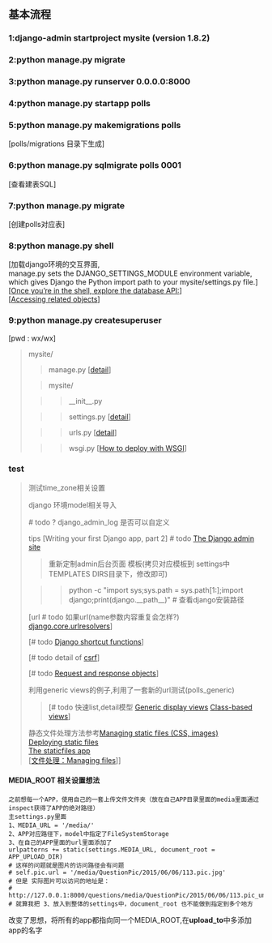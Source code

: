 基本流程
---------
### 1:django-admin startproject mysite (version 1.8.2)
### 2:python manage.py migrate
### 3:python manage.py runserver 0.0.0.0:8000
### 4:python manage.py startapp polls
### 5:python manage.py makemigrations polls 
\[polls/migrations 目录下生成\] <br/>
### 6:python manage.py sqlmigrate polls 0001 
\[查看建表SQL\]<br/>
### 7:python manage.py migrate 
\[创建polls对应表\]<br/>
### 8:python manage.py shell
\[加载django环境的交互界面,<br/>
manage.py sets the DJANGO\_SETTINGS\_MODULE environment variable, <br/>
which gives Django the Python import path to your mysite/settings.py file.\]<br/>
[[Once you’re in the shell, explore the database API:](https://docs.djangoproject.com/en/1.8/topics/db/queries/)]<br/>
[[Accessing related objects](https://docs.djangoproject.com/en/1.8/ref/models/relations/)]<br/>
### 9:python manage.py createsuperuser 
\[pwd : wx/wx\]<br/>

> mysite/
> 
> > manage.py [[detail](https://docs.djangoproject.com/en/1.8/ref/django-admin/)]
>
> > mysite/
>
> > > \_\_init\_\_.py
>
> > > settings.py [[detail](https://docs.djangoproject.com/en/1.8/topics/settings/)]
>
> > > urls.py [[detail](https://docs.djangoproject.com/en/1.8/topics/http/urls/)]
>
> > > wsgi.py [[How to deploy with WSGI](https://docs.djangoproject.com/en/1.8/howto/deployment/wsgi/)]

### test
>
> 测试time\_zone相关设置
>
> django 环境model相关导入
>
> \# todo ? django_admin_log 是否可以自定义
>
> tips \[Writing your first Django app, part 2\] # todo [The Django admin site](https://docs.djangoproject.com/en/1.8/ref/contrib/admin/#django.contrib.admin.ModelAdmin.list_display)
>
> > 重新定制admin后台页面 模板(拷贝对应模板到 settings中 TEMPLATES DIRS目录下，修改即可)
>
> > > python -c "import sys;sys.path = sys.path[1:];import django;print(django.\_\_path\_\_)" # 查看django安装路径
>
> \[url # todo 如果url(name参数内容重复会怎样?) [django.core.urlresolvers](https://docs.djangoproject.com/en/1.8/ref/urlresolvers/#module-django.core.urlresolvers)]
>
> \[# todo [Django shortcut functions](https://docs.djangoproject.com/en/1.8/topics/http/shortcuts/#module-django.shortcuts)\]
>
> \[# todo detail of [csrf](https://docs.djangoproject.com/en/1.8/ref/csrf/)\]
>
> \[# todo [Request and response objects](https://docs.djangoproject.com/en/1.8/ref/request-response/)\]
>
> 利用generic views的例子,利用了一套新的url测试(polls\_generic)
>
> > \[# todo 快速list,detail模型 [Generic display views](https://docs.djangoproject.com/en/1.8/ref/class-based-views/generic-display/) [Class-based views](https://docs.djangoproject.com/en/1.8/topics/class-based-views/)\]
>
> 静态文件处理方法参考[Managing static files (CSS, images)](https://docs.djangoproject.com/en/1.8/howto/static-files/)<br/>
[Deploying static files](https://docs.djangoproject.com/en/1.8/howto/static-files/deployment/)<br/>
[The staticfiles app](https://docs.djangoproject.com/en/1.8/ref/contrib/staticfiles/)<br/>
> \[[文件处理：Managing files](https://docs.djangoproject.com/en/1.8/topics/files/)]\]

#### MEDIA\_ROOT 相关设置想法
    
    之前想每一个APP，使用自己的一套上传文件文件夹（放在自己APP目录里面的media里面通过inspect获得了APP的绝对路径）
    主settings.py里面
    1、MEDIA_URL = '/media/'
    2、APP对应路径下，model中指定了FileSystemStorage
    3、在自己的APP里面的url里面添加了
    urlpatterns += static(settings.MEDIA_URL, document_root = APP_UPLOAD_DIR)
    # 这样的问题就是图片的访问路径会有问题
    # self.pic.url = '/media/QuestionPic/2015/06/06/113.pic.jpg'
    # 但是 实际图片可以访问的地址是：
    # http://127.0.0.1:8000/questions/media/QuestionPic/2015/06/06/113.pic_un70WY7.jpg
    # 就算我把 3、放入到整体的settings中，document_root 也不能做到指定到多个地方

改变了思想，将所有的app都指向同一个MEDIA\_ROOT,在**upload\_to**中多添加app的名字





